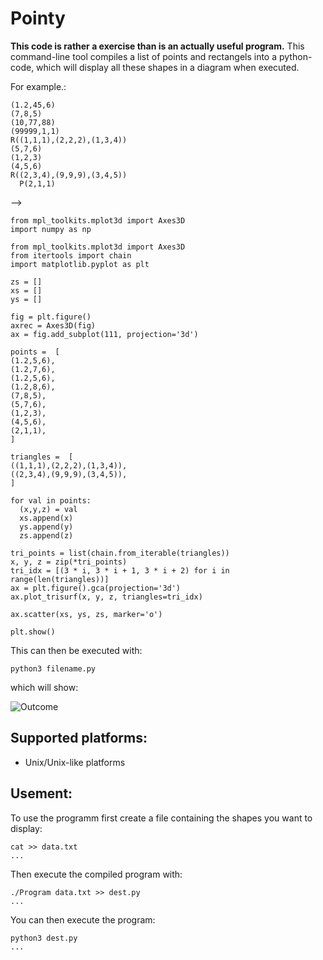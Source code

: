 # Pointy
**This code is rather a exercise than is an actually useful program.**
This command-line tool compiles a list of points and rectangels into a python-code, 
which will display all these shapes in a diagram when executed.

For example.:
~~~~
(1.2,45,6)
(7,8,5)
(10,77,88)
(99999,1,1)
R((1,1,1),(2,2,2),(1,3,4))
(5,7,6)
(1,2,3)
(4,5,6)
R((2,3,4),(9,9,9),(3,4,5))
  P(2,1,1)
~~~~

--> 
~~~~
from mpl_toolkits.mplot3d import Axes3D
import numpy as np

from mpl_toolkits.mplot3d import Axes3D 
from itertools import chain 
import matplotlib.pyplot as plt

zs = []
xs = []
ys = []

fig = plt.figure()
axrec = Axes3D(fig)
ax = fig.add_subplot(111, projection='3d')

points =  [
(1.2,5,6),
(1.2,7,6),
(1.2,5,6),
(1.2,8,6),
(7,8,5),
(5,7,6),
(1,2,3),
(4,5,6),
(2,1,1),
]

triangles =  [
((1,1,1),(2,2,2),(1,3,4)),
((2,3,4),(9,9,9),(3,4,5)),
]

for val in points:
  (x,y,z) = val
  xs.append(x)
  ys.append(y)
  zs.append(z)

tri_points = list(chain.from_iterable(triangles))
x, y, z = zip(*tri_points)
tri_idx = [(3 * i, 3 * i + 1, 3 * i + 2) for i in range(len(triangles))]
ax = plt.figure().gca(projection='3d')
ax.plot_trisurf(x, y, z, triangles=tri_idx)

ax.scatter(xs, ys, zs, marker='o')

plt.show()

~~~~

This can then be executed with:
~~~~
python3 filename.py
~~~~

which will show:

![Outcome](https://serving.photos.photobox.com/25541494cc4bccdebb50a027258628d3a3585a7bd38bb6f81111106457e570efe63ab2e6.jpg)

## **Supported platforms:**

* Unix/Unix-like platforms

## **Usement:**

To use the programm first create a file containing the shapes you want to display:

~~~~
cat >> data.txt
...
~~~~

Then execute the compiled program with:

~~~~
./Program data.txt >> dest.py
...
~~~~

You can then execute the program:

~~~~
python3 dest.py
...
~~~~
